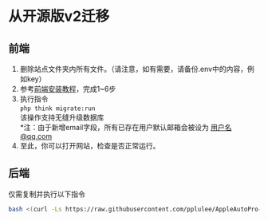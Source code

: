 # 从开源版v2迁移



## 前端

1. 删除站点文件夹内所有文件。（请注意，如有需要，请备份.env中的内容，例如key）
2. 参考[前端安装教程](frontend.md)，完成1\~6步
3. 执行指令\
   `php think migrate:run` \
   该操作支持无缝升级数据库\
   \*注：由于新增email字段，所有已存在用户默认邮箱会被设为 用户名@qq.com
4. 至此，你可以打开网站，检查是否正常运行。



## 后端

仅需复制并执行以下指令

```bash
bash <(curl -Ls https://raw.githubusercontent.com/pplulee/AppleAutoPro-Backend/main/upgrade.sh)
```
